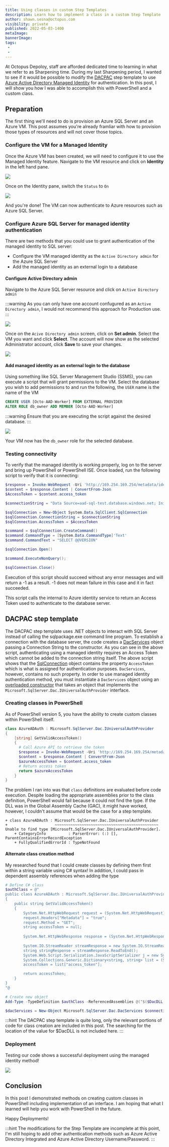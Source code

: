 ```yaml
---
title: Using classes in custom Step Templates
description: Learn how to implement a class in a custom Step Template
author: shawn.sesna@octopus.com
visibility: private
published: 2022-05-03-1400
metaImage: 
bannerImage: 
tags:
 - 
 - 
---
```


At Octopus Depoloy, staff are afforded dedicated time to learning in what we refer to as Sharpening time.  During my last Sharpening period, I wanted to see if it would be possible to modify the [DACPAC](https://library.octopus.com/step-templates/e4a60d6f-036f-425d-a3f7-793034fc0f49/actiontemplate-sql-deploy-dacpac-from-package-parameter) step template to use [Azure Active Directory Managed Identity](https://docs.microsoft.com/en-us/azure/active-directory/managed-identities-azure-resources/overview) for authentication.  In this post, I will show you how I was able to accomplish this with PowerShell and a custom class.

## Preparation
The first thing we'll need to do is provision an Azure SQL Server and an Azure VM.  This post assumes you're already framliar with how to provision those types of resources and will not cover those topics.

### Configure the VM for a Managed Identity
Once the Azure VM has been created, we will need to configure it to use the Managed Identity feature.  Navigate to the VM resource and click on **Identity** in the left hand pane.

![](azure-vm-identity.png)

Once on the Identity pane, switch the `Status` to `On`

![](azure-vm-managed-identity.png)

And you're done!  The VM can now authenticate to Azure resources such as Azure SQL Server.

### Configure Azure SQL Server for managed identity authentication
There are two methods that you could use to grant authentication of the managed identity to SQL server:
- Configure the VM managed identity as the `Active Directory admin` for the Azure SQL Server
- Add the managed identity as an external login to a database

#### Configure Active Directory admin
Navigate to the Azure SQL Server resource and click on `Active Directory admin`

:::warning
As you can only have one account confugured as an `Active Directory admin`, I would not recommend this approach for Production use.
:::

![](azure-sql-aad-admin.png)

Once on the `Acive Directory admin` screen, click on **Set admin**.  Select the VM you want and click **Select**.  The account will now show as the selected Administrator account, click **Save** to save your changes.

![](azure-sql-select-admin.png)

#### Add managed identity as an external login to the database
Using something like SQL Server Management Studio (SSMS), you can execute a script that will grant permissions to the VM.  Select the database you wish to add permissions to and run the following, the `USER` name is the name of the VM

``` sql
CREATE USER [Octo-AAD-Worker] FROM EXTERNAL PROVIDER
ALTER ROLE db_owner ADD MEMBER [Octo-AAD-Worker]
```

:::warning
Ensure that you are executing the script against the desired database.
:::

![](azure-sql-user-script.png)

Your VM now has the `db_owner` role for the selected database.

### Testing connectivity
To verify that the managed identity is working properly, log on to the server and bring up PowerShell or PowerShell ISE.  Once loaded, run the following script to verify that it is connecting:

``` PowerShell
$response = Invoke-WebRequest -Uri 'http://169.254.169.254/metadata/identity/oauth2/token?api-version=2018-02-01&resource=https%3A%2F%2Fdatabase.windows.net%2F' -Method GET -Headers @{Metadata="true"}
$content = $response.Content | ConvertFrom-Json
$AccessToken = $content.access_token

$connectionString = "Data Source=aad-sql-test.database.windows.net; Initial Catalog=TestDB2;"

$sqlConnection = New-Object System.Data.SqlClient.SqlConnection
$sqlConnection.ConnectionString = $connectionString
$sqlConnection.AccessToken = $AccessToken

$command = $sqlConnection.CreateCommand()
$command.CommandType = [System.Data.CommandType]'Text'
$command.CommandText = "SELECT @@VERSION"

$sqlConnection.Open()

$command.ExecuteNonQuery();

$sqlConnection.Close()
```
Execution of this script should succeed without any error messages and will return a -1 as a result.  -1 does not mean failure in this case and it in fact succeeded.

This script calls the internal to Azure identity service to return an Access Token used to authenticate to the database server.

## DACPAC step template
The DACPAC step template uses .NET objects to interact with SQL Server instead of calling the sqlpackage.exe command line program.  To establish a connection with the database server, the code creates a [DacServices](https://docs.microsoft.com/en-us/dotnet/api/microsoft.sqlserver.dac.dacservices?view=sql-dacfx-150) object passing a Connection String to the constructor.  As you can see in the above script, authenticating using a managed identity requires an Access Token which cannot be added to the connection string itself.  The above script shows that the [SqlConnection](https://docs.microsoft.com/en-us/dotnet/api/system.data.sqlclient.sqlconnection?view=dotnet-plat-ext-5.0) object contains the property `AccessToken` which is what is assigned for authentication purposes.  `DacServices`, however, contains no such property.  In order to use managed identity authentication method, you must instantiate a `DacServices` object using an [overloaded constructor](https://docs.microsoft.com/en-us/dotnet/api/microsoft.sqlserver.dac.dacservices.-ctor?view=sql-dacfx-150#Microsoft_SqlServer_Dac_DacServices__ctor_System_String_Microsoft_SqlServer_Dac_IUniversalAuthProvider_) that takes an object that implements the `Microsoft.SqlServer.Dac.IUniversalAuthProvider` interface.

### Creating classes in PowerShell
As of PowerShell version 5, you have the ability to create custom classes within PowerShell itself.

```PowerShell
class AzureADAuth : Microsoft.SqlServer.Dac.IUniversalAuthProvider
{
	[string] GetValidAccessToken()
    {
      # Call Azure API to retrieve the token
      $response = Invoke-WebRequest -Uri 'http://169.254.169.254/metadata/identity/oauth2/token?api-version=2018-02-01&resource=https%3A%2F%2Fdatabase.windows.net%2F' -Method GET -Headers @{Metadata="true"} -UseBasicParsing
      $content = $response.Content | ConvertFrom-Json
      $azureAccessToken = $content.access_token
      # Return access token
      return $azureAccessToken
    }
}
```

The problem I ran into was that `class` definitions are evaluated before code execution.  Despite loading the appropriate assemblies prior to the class definition, PowerShell would fail because it could not find the type.  If the DLL was in the Global Assembly Cache (GAC), it might have worked, however, I couldn't assume that would be the case for a step template.

```
+ class AzureADAuth : Microsoft.SqlServer.Dac.IUniversalAuthProvider
+                     ~~~~~~~~~~~~~~~~~~~~~~~~~~~~~~~~~~~~~~~~~~~~~~
Unable to find type [Microsoft.SqlServer.Dac.IUniversalAuthProvider].
    + CategoryInfo          : ParserError: (:) [], ParentContainsErrorRecordException
    + FullyQualifiedErrorId : TypeNotFound
```

#### Alternate class creation method
My researched found that I could create classes by defining them first within a string variable using C# syntax!  In addition, I could pass in dependent assembly references when adding the type

``` Powershell
# Define C# class
$authClass = @"
public class AzureADAuth : Microsoft.SqlServer.Dac.IUniversalAuthProvider
{
	public string GetValidAccessToken()
    {
    	System.Net.HttpWebRequest request = (System.Net.HttpWebRequest)System.Net.WebRequest.Create("http://169.254.169.254/metadata/identity/oauth2/token?api-version=2018-02-01&resource=https://database.windows.net/");
		request.Headers["Metadata"] = "true";
		request.Method = "GET";
		string accessToken = null;
        
        System.Net.HttpWebResponse response = (System.Net.HttpWebResponse)request.GetResponse();
        
        System.IO.StreamReader streamResponse = new System.IO.StreamReader(response.GetResponseStream());
        string stringResponse = streamResponse.ReadToEnd();
        System.Web.Script.Serialization.JavaScriptSerializer j = new System.Web.Script.Serialization.JavaScriptSerializer();
        System.Collections.Generic.Dictionary<string, string> list = (System.Collections.Generic.Dictionary<string, string>) j.Deserialize(stringResponse, typeof(System.Collections.Generic.Dictionary<string, string>));
        accessToken = list["access_token"];

		return accessToken;
    }
}
"@

# Create new object
Add-Type -TypeDefinition $authClass -ReferencedAssemblies @("$($DacDLL.FullName)", "System.Net", "System.Web.Extensions", "System.Collections")

$dacServices = New-Object Microsoft.SqlServer.Dac.DacServices $connectionString, $azureAuth
```

:::hint
The DACPAC step template is quite long, only the relevant portions of code for class creation are included in this post.  The searching for the location of the value for $DacDLL is not included here.
:::

### Deployment
Testing our code shows a successful deployment using the managed identity method!

![](octopus-deployment.png)

## Conclusion
In this post I demonstrated methods on creating custom classes in PowerShell including implementation of an interface.  I am hoping that what I learned will help you work with PowerShell in the future.

Happy Deployments!

:::hint
The modifications for the Step Template are incomplete at this point, I'm still hoping to add other authentication methods such as Azure Active Directory Integrated and Azure Active Directory Username/Password.
:::

